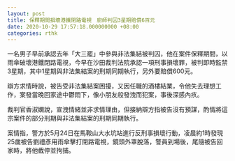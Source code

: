 ```yaml
---
layout: post
title: 保釋期間損壞港鐵閉路電視　廚師判囚3星期賠償6百元
date: 2020-10-29 17:57:18.000000000 +08:00
categories: rthk
---
```


一名男子早前承認去年「大三罷」中參與非法集結被判囚，他在案件保釋期間，以雨傘破壞港鐵閉路電視，今早在沙田裁判法院承認一項刑事損壞罪，被判即時監禁3星期，其中1星期與非法集結案的刑期同期執行，另外要賠償600元。

辯方求情時說，被告受非法集結案困擾，又因任職的酒樓結業，令他失去理想工作，案發當晚回家途中鬱悶下，像小朋友般發洩而犯案，事後深感內疚。

裁判官香淑嫻說，宣洩情緒並非求情理由，但接納辯方指被告沒有預謀，酌情將這宗案件的部分刑期與非法集結案的刑期同期執行。

案情指，警方於5月24日在馬鞍山大水坑站進行反刑事損壞行動，凌晨約1時發現25歲被告劉禮彥用雨傘擊打閉路電視，鏡頭外罩脫落，警員到場後，尾隨被告回家時，將他截停並拘捕。
